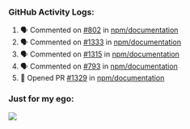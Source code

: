 

  <h3>GitHub Activity Logs:</h3>

  <!--START_SECTION:activity-->

1. 🗣 Commented on [#802](https://github.com/npm/documentation/issues/802#issuecomment-2437393676) in [npm/documentation](https://github.com/npm/documentation)
2. 🗣 Commented on [#1333](https://github.com/npm/documentation/issues/1333#issuecomment-2437369633) in [npm/documentation](https://github.com/npm/documentation)
3. 🗣 Commented on [#1315](https://github.com/npm/documentation/issues/1315#issuecomment-2437252931) in [npm/documentation](https://github.com/npm/documentation)
4. 🗣 Commented on [#793](https://github.com/npm/documentation/pull/793#issuecomment-2421621755) in [npm/documentation](https://github.com/npm/documentation)
5. 💪 Opened PR [#1329](https://github.com/npm/documentation/pull/1329) in [npm/documentation](https://github.com/npm/documentation)
      <!--END_SECTION:activity-->




### Just for my ego:

![](https://komarev.com/ghpvc/?username=kenshanta&color=orange&style=for-the-badge)
